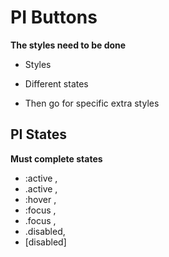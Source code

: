 # PI  Buttons

**The styles need to be done**

* Styles

* Different states

* Then go for specific extra styles

## PI States

**Must complete states**

* :active ,
* .active ,
* :hover ,
* :focus ,
* .focus ,
* .disabled,
* [disabled]